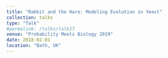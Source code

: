 ```yaml
---
title: "Rabbit and the Hare: Modeling Evolution in Yeast"
collection: talks
type: "Talk"
#permalink: /talks/talk17
venue: "Probability Meets Biology 2019"
date: 2018-02-01
location: "Bath, UK"
---
```

